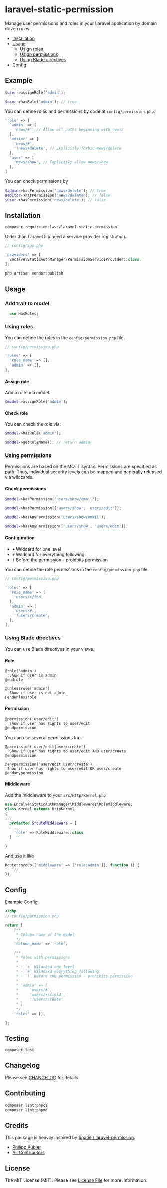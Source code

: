 # laravel-static-permission


Manage user permissions and roles in your Laravel application by domain driven rules.

* [Installation](#installation)
* [Usage](#usage)
  * [Usign roles](#using-roles)
  * [Usign permissions](#using-permissions)
  * [Using Blade directives](#using-blade-directives)
* [Config](#config)

## Example

```php
$user->assignRole('admin');

$user->hasRole('admin'); // true
```

You can define roles and permissions by code at `config/permission.php`.

```php
'role' => [
  'admin' => [
    'news/#', // Allow all paths beginning with news/
  ],
  'editor' => [
    'news/#',
    '!news/delete', // Explicitly forbid news/delete
  ],
  'user' => [
    'news/show', // Explicitly allow news/show
  ],
]
```

You can check permissions by

```php
$admin->hasPermission('news/delete'); // true
$editor->hasPermission('news/delete'); // false
$user->hasPermission('news/delete'); // false
```

## Installation

```bash
composer require enclave/laravel-static-permission
```

Older than Laravel 5.5 need a service provider registration.

```php
// config/app.php

'providers' => [
  Encalve\StaticAuthManager\PermissionServiceProvider::class,
];
```

```php
php artisan vendor:publish
```

## Usage

### Add trait to model

```php
  use HasRoles;
```

### Using roles

You can define the roles in the `config/permission.php` file.

```php
// config/permission.php

'roles' => [
  'role_name' => [],
  'admin' => [],
],
```
#### Assign role

Add a role to a model.

```php
$model->assignRole('admin');
```

#### Check role

You can check the role via:

```php
$model->hasRole('admin');

$model->getRoleName(); // return admin
```

### Using permissions

Permissions are based on the MQTT syntax. Permissions are specified as path. Thus, individual security levels can be mapped and generally released via wildcards.

#### Check permissions

```php
$model->hasPermission('users/show/email');
```

```php
$model->hasPermission(['users/show', 'users/edit']);
```

```php
$model->hasAnyPermission('users/show/email');
```

```php
$model->hasAnyPermission(['users/show', 'users/edit']);
```

#### Configuration

- `+` Wildcard for one level
- `#` Wildcard for everything following
- `!` Before the permission - prohibits permission

You can define the role permissions in the `config/permission.php` file.

```php
// config/permission.php

'roles' => [
  'role_name' => [
    'users/+/foo'
  ],
  'admin' => [
    'users/#',
    '!users/create',
  ],
],
```

### Using Blade directives

You can use Blade directives in your views.

#### Role

```blade
@role('admin')
  Show if user is admin
@endrole
```

```blade
@unlessrole('admin')
  Show if user is not admin
@endunlessrole
```

#### Permission

```blade
@permission('user/edit')
  Show if user has rights to user/edit
@endpermission
```

You can use several permissions too.

```blade
@permission('user/edit|user/create')
  Show if user has rights to user/edit AND user/create
@endpermission
```

```blade
@anypermission('user/edit|user/create')
 Show if user has rights to user/edit OR user/create
@endanypermission
```

#### Middleware
Add the middleware to your `src/Http/Kernel.php`
```php
use Encalve\StaticAuthManager\Middlewares\RoleMiddleware;
class Kernel extends HttpKernel
{
... 
  protected $routeMiddleware = [
    ...
    'role' => RoleMiddleware::class
  ]

}
```

And use it like 
```php
Route::group(['middleware' => ['role:admin']], function () {
    //
})

```

## Config

Example Config

```php
<?php
// config/permission.php

return [
    /**
     * Column name of the model
     */
    'column_name' => 'role',

    /**
     * Roles with permissions
     *
     * - `+` Wildcard one level
     * - `#` Wildcard everything following
     * - `!` Before the permission - prohibits permission
     *
     * 'admin' => [
     *     'users/#',
     *     'users/+/field',
     *     '!users/create'
     * ]
     */
    'roles' => [],

];

```

## Testing

```bash
composer test
```

## Changelog

Please see [CHANGELOG](CHANGELOG.md) for details.

## Contributing

```bash
composer lint:phpcs
composer lint:phpmd
```

## Credits

This package is heavily inspired by [Spatie / laravel-permission](https://github.com/spatie/laravel-permission).

- [Philipp Kübler](https://github.com/pkuebler)
- [All Contributors](https://github.com/enclave/laravel-static-permission/graphs/contributors)

## License

The MIT License (MIT). Please see [License File](LICENSE.md) for more information.
